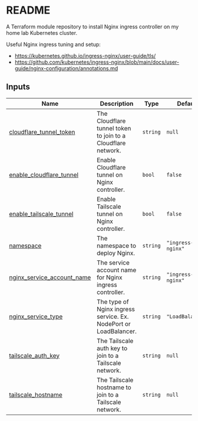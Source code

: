# README
A Terraform module repository to install Nginx ingress controller on my home lab Kubernetes cluster.

Useful Nginx ingress tuning and setup:
- <https://kubernetes.github.io/ingress-nginx/user-guide/tls/>
- <https://github.com/kubernetes/ingress-nginx/blob/main/docs/user-guide/nginx-configuration/annotations.md>

<!-- BEGIN_TF_DOCS -->
## Inputs

| Name | Description | Type | Default | Required |
|------|-------------|------|---------|:--------:|
| <a name="input_cloudflare_tunnel_token"></a> [cloudflare\_tunnel\_token](#input\_cloudflare\_tunnel\_token) | The Cloudflare tunnel token to join to a Cloudflare network. | `string` | `null` | no |
| <a name="input_enable_cloudflare_tunnel"></a> [enable\_cloudflare\_tunnel](#input\_enable\_cloudflare\_tunnel) | Enable Cloudflare tunnel on Nginx controller. | `bool` | `false` | no |
| <a name="input_enable_tailscale_tunnel"></a> [enable\_tailscale\_tunnel](#input\_enable\_tailscale\_tunnel) | Enable Tailscale tunnel on Nginx controller. | `bool` | `false` | no |
| <a name="input_namespace"></a> [namespace](#input\_namespace) | The namespace to deploy Nginx. | `string` | `"ingress-nginx"` | no |
| <a name="input_nginx_service_account_name"></a> [nginx\_service\_account\_name](#input\_nginx\_service\_account\_name) | The service account name for Nginx ingress controller. | `string` | `"ingress-nginx"` | no |
| <a name="input_nginx_service_type"></a> [nginx\_service\_type](#input\_nginx\_service\_type) | The type of Nginx ingress service. Ex. NodePort or LoadBalancer. | `string` | `"LoadBalancer"` | no |
| <a name="input_tailscale_auth_key"></a> [tailscale\_auth\_key](#input\_tailscale\_auth\_key) | The Tailscale auth key to join to a Tailscale network. | `string` | `null` | no |
| <a name="input_tailscale_hostname"></a> [tailscale\_hostname](#input\_tailscale\_hostname) | The Tailscale hostname to join to a Tailscale network. | `string` | `null` | no |
<!-- END_TF_DOCS -->
